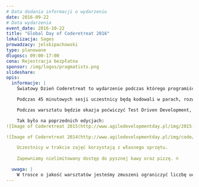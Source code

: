 ```yaml
---
# Data dodania informacji o wydarzeniu
date: 2016-09-22
# Data wydarzenia
event_date: 2016-10-22
title: "Global Day of Coderetreat 2016"
lokalizacja: Sages
prowadzacy: jelskipachowski
type: planowane
dlugosc: 09:00-17:00
cena: Rejestracja bezpłatna
sponsor: /img/logos/pragmatists.png
slideshare:
opis:
  informacje: |
    Światowy Dzień Coderetreat to wydarzenie podczas którego programiści doskonalą swoje umiejętności kodując problem **Game of Life**. Warszawa od kilku lat widnieje wśród ponad 150 miast z całego świata, które tego dnia kodują przy użyciu formatu **coderetreat**. 

    Podczas 45 minutowych sesji uczestnicy będą kodowali w parach, rozwiązując problem programistyczny. W każdej sesji położymy nacisk na naukę innych umiejetności programistycznych.

    Podczas warsztatu będzie okazja poćwiczyć Test Driven Development, zasady projektowania obiektowego i funkcyjnego oraz praktyki pisania czystego kodu.

    Tak było na poprzednich edycjach:
![Image of Coderetreat 2015(http://www.agiledevelopmentday.pl/img/2015-coderetreat/CTw0vGjWUAAJiJW.jpg)

![Image of Coderetreat 2014(http://www.agiledevelopmentday.pl/img/code/24.jpg)

    Uczestnicy w trakcie zajęć korzystają z własnego sprzętu.
    
    Zapewniamy nielimitowany dostęp do pysznej kawy oraz pizzę. ☺ 

  uwaga: |
    W trosce o jakość warsztatów jesteśmy zmuszeni ograniczyć liczbę uczestników. **Kwalifikacja odbywa się na podstawie odpowiedzi udzielonych w formularzu zgłoszeniowym oraz - w dalszym kroku - kolejności zgłoszeń.** Potwierdzenie udziału w warsztatach wraz z instrukcją przygotowania środowiska otrzymasz najpóźniej na 7 dni przed planowaną datą wydarzenia.
---
```

